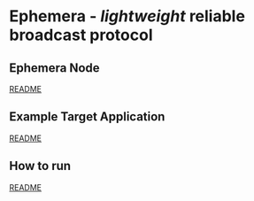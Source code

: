 # Ephemera - _lightweight_ reliable broadcast protocol

## Ephemera Node

[README](node/README.md)

## Example Target Application

[README](examples/http-ws/README.md)

## How to run

[README](scripts/README.md)


